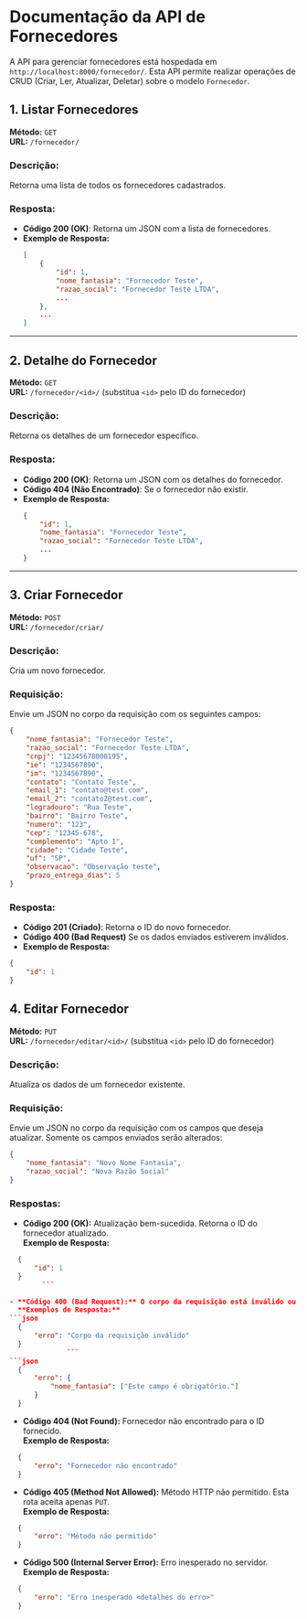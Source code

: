# Documentação da API de Fornecedores

A API para gerenciar fornecedores está hospedada em `http://localhost:8000/fornecedor/`. Esta API permite realizar operações de CRUD (Criar, Ler, Atualizar, Deletar) sobre o modelo `Fornecedor`.

## 1. Listar Fornecedores

**Método:** `GET`  
**URL:** `/fornecedor/`

### Descrição:
Retorna uma lista de todos os fornecedores cadastrados.

### Resposta:
- **Código 200 (OK)**: Retorna um JSON com a lista de fornecedores.
- **Exemplo de Resposta:**
    ```json
    [
        {
            "id": 1,
            "nome_fantasia": "Fornecedor Teste",
            "razao_social": "Fornecedor Teste LTDA",
            ...
        },
        ...
    ]
    ```

---

## 2. Detalhe do Fornecedor

**Método:** `GET`  
**URL:** `/fornecedor/<id>/` (substitua `<id>` pelo ID do fornecedor)

### Descrição:
Retorna os detalhes de um fornecedor específico.

### Resposta:
- **Código 200 (OK)**: Retorna um JSON com os detalhes do fornecedor.
- **Código 404 (Não Encontrado)**: Se o fornecedor não existir.
- **Exemplo de Resposta:**
    ```json
    {
        "id": 1,
        "nome_fantasia": "Fornecedor Teste",
        "razao_social": "Fornecedor Teste LTDA",
        ...
    }
    ```

---

## 3. Criar Fornecedor

**Método:** `POST`  
**URL:** `/fornecedor/criar/`

### Descrição:
Cria um novo fornecedor.

### Requisição:
Envie um JSON no corpo da requisição com os seguintes campos:
```json
{
    "nome_fantasia": "Fornecedor Teste",
    "razao_social": "Fornecedor Teste LTDA",
    "cnpj": "12345678000195",
    "ie": "1234567890",
    "im": "1234567890",
    "contato": "Contato Teste",
    "email_1": "contato@test.com",
    "email_2": "contato2@test.com",
    "logradouro": "Rua Teste",
    "bairro": "Bairro Teste",
    "numero": "123",
    "cep": "12345-678",
    "complemento": "Apto 1",
    "cidade": "Cidade Teste",
    "uf": "SP",
    "observacao": "Observação teste",
    "prazo_entrega_dias": 5
}
```
### Resposta:
- **Código 201 (Criado)**: Retorna o ID do novo fornecedor.
- **Código 400 (Bad Request)** Se os dados enviados estiverem inválidos.
- **Exemplo de Resposta:**
```json
{
    "id": 1
}
```
## 4. Editar Fornecedor

**Método:** `PUT`  
**URL:** `/fornecedor/editar/<id>/` (substitua `<id>` pelo ID do fornecedor)

### Descrição:
Atualiza os dados de um fornecedor existente.

### Requisição:
Envie um JSON no corpo da requisição com os campos que deseja atualizar. Somente os campos enviados serão alterados:
```json
{
    "nome_fantasia": "Novo Nome Fantasia",
    "razao_social": "Nova Razão Social"
}
```

### Respostas:
- **Código 200 (OK):** Atualização bem-sucedida. Retorna o ID do fornecedor atualizado.  
  **Exemplo de Resposta:**
```json
  {
      "id": 1
  }
        ```

- **Código 400 (Bad Request):** O corpo da requisição está inválido ou contém dados não válidos.  
  **Exemplos de Resposta:**
```json
  {
      "erro": "Corpo da requisição inválido"
  }
              ```
```json
  {
      "erro": {
          "nome_fantasia": ["Este campo é obrigatório."]
      }
  }
```
- **Código 404 (Not Found):** Fornecedor não encontrado para o ID fornecido.  
  **Exemplo de Resposta:**
```json
  {
      "erro": "Fornecedor não encontrado"
  }
```
- **Código 405 (Method Not Allowed):** Método HTTP não permitido. Esta rota aceita apenas `PUT`.  
  **Exemplo de Resposta:**
```json
  {
      "erro": "Método não permitido"
  }
```
- **Código 500 (Internal Server Error):** Erro inesperado no servidor.  
  **Exemplo de Resposta:**
```json
  {
      "erro": "Erro inesperado <detalhes do erro>"
  }
```